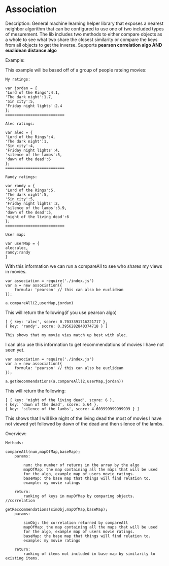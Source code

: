 Association
===
Description: General machine learning helper library that exposes a nearest neighbor algorithm that can be configured to use one of two included types of mesurement. The lib includes two methods to either compare objects as a whole to see what two share the closest similarity or compare the keys from all objects to get the inverse. Supports <b>pearson correlation algo AND euclidean distance algo</b>

Example:

This example will be based off of a group of people rateing movies:

	My ratings:
	
	var jordan = {
    'Lord of the Rings':4.1,
    'The dark night':1.7,
    'Sin city':5,
    'Friday night lights':2.4
	};
	==========================

	Alec ratings:
	
	var alec = {
    'Lord of the Rings':4,
    'The dark night':1,
    'Sin city':4,
    'Friday night lights':4,
    'silence of the lambs':5,
    'dawn of the dead':6
	};
	==========================
	
	Randy ratings:
	
	var randy = {
    'Lord of the Rings':5,
    'The dark night':5,
    'Sin city':5,
    'Friday night lights':2,
    'silence of the lambs':3.9,
    'dawn of the dead':5,
    'night of the living dead':6
	};
	==========================
	
	User map:
	
	var userMap = {
    alec:alec,
    randy:randy
	}
	
With this information we can run a compareAll to see who shares my views in movies.

	var association = require('./index.js')
	var a = new association({
    	formula: 'pearson' // this can also be euclidean
	});
	
	a.compareAll(2,userMap,jordan)	
	
This will return the following(if you use pearson algo)

	[ { key: 'alec', score: 0.7033391716221717 },
  	{ key: 'randy', score: 0.3956282840374718 } ]	

  	This shows that my movie vies match up best with alec.

I can also use this information to get recommendations of movies I have not seen yet.

	var association = require('./index.js')
	var a = new association({
    	formula: 'pearson' // this can also be euclidean
	});
	
	a.getRecommendations(a.compareAll(2,userMap,jordan))
	
This will return the following:

	[ { key: 'night of the living dead', score: 6 },
  	{ key: 'dawn of the dead', score: 5.64 },
  	{ key: 'silence of the lambs', score: 4.603999999999999 } ]
  	
This shows that I will like night of the living dead the most of movies I have not viewed yet followed by dawn of the dead and then silence of the lambs.  	


Overview:

	Methods:
	
	compareAll(num,mapOfMap,baseMap);
		params:
		
			num: the number of returns in the array by the algo
			mapOfMap: the map containing all the maps that will be used 
			for the algo, example map of users movie ratings.
			baseMap: the base map that things will find relation to.
			example: my movie ratings
			
		return:			
			ranking of keys in mapOfMap by comparing objects. //correlation
			
	getReccommendations(simObj,mapOfMap,baseMap);
		params:
			
			simObj: the correlation returned by compareAll
			mapOfMap: the map containing all the maps that will be used 
			for the algo, example map of users movie ratings.
			baseMap: the base map that things will find relation to.
			example: my movie ratings
		
		return:			
			ranking of items not included in base map by similarity to existing items.
			